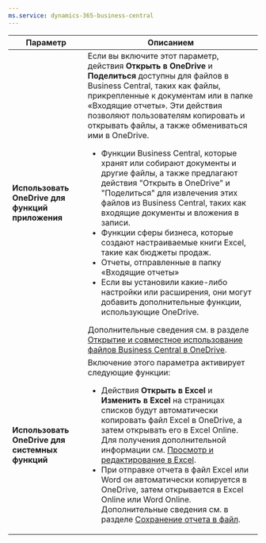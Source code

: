 ```yaml
---
ms.service: dynamics-365-business-central
---
```

|Параметр|Описанием|
|------|----------|
|**Использовать OneDrive для функций приложения**|Если вы включите этот параметр, действия **Открыть в OneDrive** и **Поделиться** доступны для файлов в Business Central, таких как файлы, прикрепленные к документам или в папке «Входящие отчеты». Эти действия позволяют пользователям копировать и открывать файлы, а также обмениваться ими в OneDrive. <ul><li>Функции Business Central, которые хранят или собирают документы и другие файлы, а также предлагают действия "Открыть в OneDrive" и "Поделиться" для извлечения этих файлов из Business Central, таких как входящие документы и вложения в записи.</li><li>Функции сферы бизнеса, которые создают настраиваемые книги Excel, такие как бюджеты продаж.</li><li>Отчеты, отправленные в папку «Входящие отчеты»</li><li>Если вы установили какие-либо настройки или расширения, они могут добавить дополнительные функции, использующие OneDrive.</li></ul>Дополнительные сведения см. в разделе [Открытие и совместное использование файлов Business Central в OneDrive](../across-share-onedrive.md).
|**Использовать OneDrive для системных функций**|Включение этого параметра активирует следующие функции:<ul><li> Действия **Открыть в Excel** и **Изменить в Excel** на страницах списков будут автоматически копировать файл Excel в OneDrive, а затем открывать его в Excel Online. Для получения дополнительной информации см. [Просмотр и редактирование в Excel](../across-work-with-excel.md).</li><li> При отправке отчета в файл Excel или Word он автоматически копируется в OneDrive, затем открывается в Excel Online или Word Online. Дополнительные сведения см. в разделе [Сохранение отчета в файл](../ui-work-report.md#saving-a-report-to-a-file).|